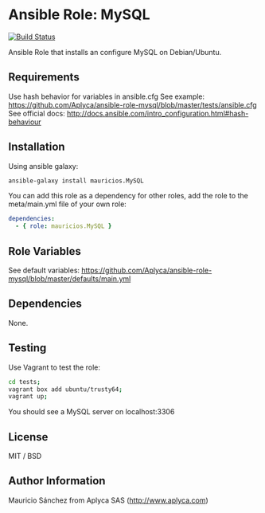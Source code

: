 # Ansible Role: MySQL

[![Build Status](https://travis-ci.org/Aplyca/ansible-role-mysql.svg?branch=master)](https://travis-ci.org/Aplyca/ansible-role-mysql)

Ansible Role that installs an configure MySQL on Debian/Ubuntu.

## Requirements

Use hash behavior for variables in ansible.cfg
See example: https://github.com/Aplyca/ansible-role-mysql/blob/master/tests/ansible.cfg
See official docs: http://docs.ansible.com/intro_configuration.html#hash-behaviour

## Installation

Using ansible galaxy:
```bash
ansible-galaxy install mauricios.MySQL
```
You can add this role as a dependency for other roles, add the role to the meta/main.yml file of your own role:
```yaml
dependencies:
  - { role: mauricios.MySQL }
```

## Role Variables

See default variables: https://github.com/Aplyca/ansible-role-mysql/blob/master/defaults/main.yml

## Dependencies

None.

## Testing

Use Vagrant to test the role:

```bash
cd tests;
vagrant box add ubuntu/trusty64;
vagrant up;
```
You should see a MySQL server on localhost:3306

## License

MIT / BSD

## Author Information

Mauricio Sánchez from Aplyca SAS (http://www.aplyca.com)
